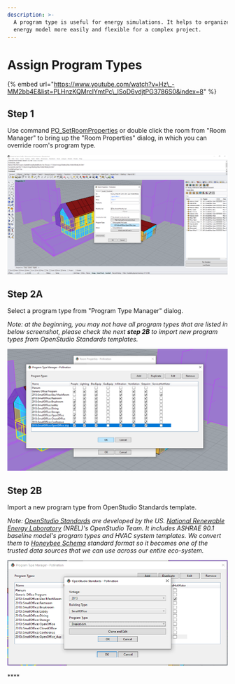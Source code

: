 ```yaml
---
description: >-
  A program type is useful for energy simulations. It helps to organize and edit
  energy model more easily and flexible for a complex project.
---
```


# Assign Program Types

{% embed url="https://www.youtube.com/watch?v=Hz\_-MM2bb4E&list=PLHnzKQMrclYmtPc\_ISoD6vdjtPG3786S0&index=8" %}

## **Step 1**

Use command [PO\_SetRoomProperties](../pollination-commands-for-rhino/po_setroomproperties.md) or double click the room from "Room Manager" to bring up the "Room Properties" dialog, in which you can override room's program type.

![Set room&apos;s program type from Room Properties dialog](../../.gitbook/assets/image%20%2877%29.png)

## **Step 2A**

Select a program type from "Program Type Manager" dialog.

_Note: at the beginning, you may not have all program types that are listed in below screenshot, please check the next **step 2B** to import new program types from OpenStudio Standards templates._

![Program Type Manager](../../.gitbook/assets/image%20%2871%29.png)

## **Step 2B**

Import a new program type from OpenStudio Standards template.

_Note:_ [_OpenStudio Standards_](https://github.com/NREL/openstudio-standards/) _are developed by the US._ [_National Renewable Energy Laboratory_](https://www.nrel.gov/) _\(NREL\)'s OpenStudio Team. It includes ASHRAE 90.1 baseline model's program types and HVAC system templates. We convert them to_ [_Honeybee Schema_](https://www.ladybug.tools/honeybee-schema/model.html) _standard format so it becomes one of the trusted data sources that we can use across our entire eco-system._

![](../../.gitbook/assets/image%20%2863%29.png)

\*\*\*\*




